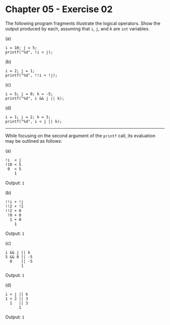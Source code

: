 # Chapter 05 - Exercise 02

The following program fragments illustrate the logical operators. Show the output produced by each, assuming that `i`, `j`, and k are `int` variables.

(a)
```
i = 10; j = 5;
printf("%d", !i < j);
```
(b)
```
i = 2; j = 1;
printf("%d", !!i + !j);
```
(c)
```
i = 5; j = 0; k = -5;
printf("%d", i && j || k);
```
(d)
```
i = 1; j = 2; k = 3;
printf("%d", i < j || k);
```

---

While focusing on the second argument of the `printf` call, its evaluation may be outlined as follows:  

(a)
```
!i  < j
!10 < 5
 0  < 5
    1
```

Output: `1`

(b)
```
!!i + !j
!!2 + !1
!!2 + 0
 !0 + 0
  1 + 0
    1
```

Output: `1`

(c)
```
i && j || k
5 && 0 || -5
  0    || -5
       1
```

Output: `1`

(d)
```
i < j || k
1 < 2 || 3
  1   || 3
      1
```

Output: `1`

